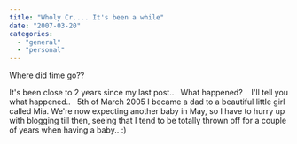 ```yaml
---
title: "Wholy Cr.... It's been a while"
date: "2007-03-20"
categories: 
  - "general"
  - "personal"
---
```


Where did time go??

It's been close to 2 years since my last post..   What happened?    I'll tell you what happened..   5th of March 2005 I became a dad to a beautiful little girl called Mia. We're now expecting another baby in May, so I have to hurry up with blogging till then, seeing that I tend to be totally thrown off for a couple of years when having a baby.. :)
